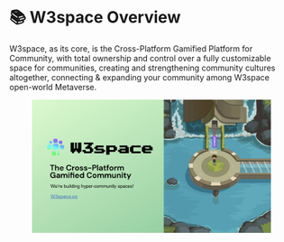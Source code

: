 # 📚 W3space Overview

W3space, as its core, is the Cross-Platform Gamified Platform for Community, with total ownership and control over a fully customizable space for communities, creating and strengthening community cultures altogether, connecting & expanding your community among W3space open-world Metaverse. &#x20;

<figure><img src="../.gitbook/assets/image (10).png" alt=""><figcaption></figcaption></figure>
